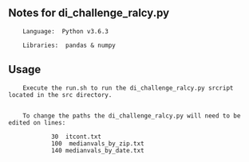 <p align="center">

</p>

## Notes for di_challenge_ralcy.py  
  
        Language:  Python v3.6.3  
  
        Libraries:  pandas & numpy  
  
  
## Usage  
  
  
        Execute the run.sh to run the di_challenge_ralcy.py srcript located in the src directory.  
  
  
        To change the paths the di_challenge_ralcy.py will need to be edited on lines:  
  
                30  itcont.txt  
                100  medianvals_by_zip.txt  
                140 medianvals_by_date.txt  
  
